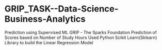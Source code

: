 # GRIP_TASK--Data-Science-Business-Analytics
 Prediction using Supervised ML GRIP - The Sparks Foundation Prediction of Scores based on Number of Study Hours Used Python Scikit Learn(Sklearn) Library to build the Linear Regression Model
